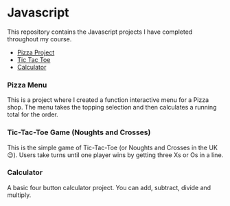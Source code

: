 # Javascript

This repository contains the Javascript projects I have completed throughout my course.

<ul>
  <li><a href="Pizza_Project/Pizza_Project.html">Pizza Project</a></li>
  <li><a href="TicTacToe/TicTacToe.html">Tic Tac Toe</a></li>
   <li><a href="Calculator/Calculator.html">Calculator</a></li>
</ul>

<h3>Pizza Menu</h3>

<p>This is a project where I created a function interactive menu for a Pizza shop. The menu takes the topping selection and then calculates a running total for the order.</p>

<h3>Tic-Tac-Toe Game (Noughts and Crosses)</h3>

<p>This is the simple game of Tic-Tac-Toe (or Noughts and Crosses in the UK &#128521). Users take turns until one player wins by getting three Xs or Os in a line.</p>

<h3>Calculator</h3>

<p>A basic four button calculator project. You can add, subtract, divide and multiply.</p>
